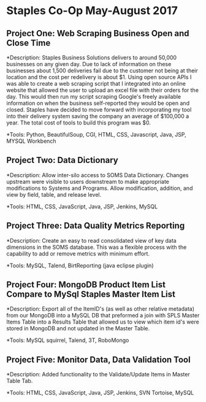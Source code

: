 # Staples Co-Op May-August 2017

  ## Project One: Web Scraping Business Open and Close Time
  *Description: Staples Business Solutions delivers to around 50,000 businesses on any given day. Due to lack of information on these businesses about 1,500 deliveries fail due to the customer not being at their location and the cost per redelivery is about $1. Using open source APIs I was able to create a web scraping script that I integrated into an online website that allowed the user to upload an excel file with their orders for the day. This would then run my script scraping Google's freely available information on when the business self-reported they would be open and closed. Staples have decided to move forward with incorporating my tool into their delivery system saving the company an average of $100,000 a year. The total cost of tools to build this program was $0.  
  
  *Tools: Python, BeautifulSoup, CGI, HTML, CSS, Javascript, Java, JSP, MYSQL Workbench 

## Project Two: Data Dictionary
  *Description: Allow inter-silo access to SOMS Data Dictionary. Changes upstream were visible to users downstream to make appropriate      modifications to Systems and Programs. Allow modification, addition, and view by field, table, and release level.
  
  *Tools: HTML, CSS, JavaScript, Java, JSP, Jenkins, MySQL
  
## Project Three: Data Quality Metrics Reporting
  *Description: Create an easy to read consolidated view of key data dimensions in the SOMS database. This was a flexible process with the capability to add or remove metrics with minimum effort.
  
  *Tools: MySQL, Talend, BirtReporting (java eclipse plugin) 
  
## Project Four: MongoDB Product Item List Compare to MySql Staples Master Item List
  *Description: Export all of the ItemID's (as well as other relative metadata) from our MongoDB into a MySQL DB that preformed a join with SPLS Master Items Table into a Results Table that allowed us to view which item id's were stored in MongoDB and not updated in the Master Table. 
  
  *Tools: MySQL squirrel, Talend, 3T, RoboMongo 

## Project Five: Monitor Data, Data Validation Tool
  *Description: Added functionality to the Validate/Update Items in Master Table Tab.
  
  *Tools: HTML, CSS, JavaScript, Java, JSP, Jenkins, SVN Tortoise, MySQL






